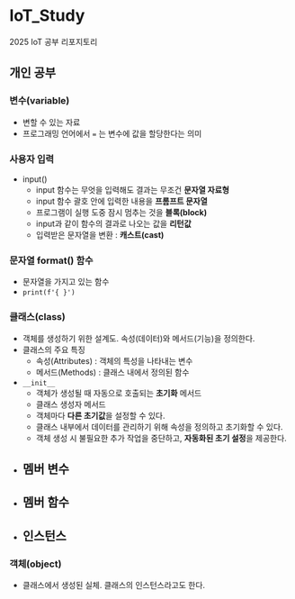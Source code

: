 # IoT_Study
2025 IoT 공부 리포지토리

## 개인 공부

### 변수(variable)
- 변할 수 있는 자료
- 프로그래밍 언어에서 `=` 는 변수에 값을 할당한다는 의미

### 사용자 입력
- input()
    - input 함수는 무엇을 입력해도 결과는 무조건 **문자열 자료형**
    - input 함수 괄호 안에 입력한 내용을 **프롬프트 문자열** 
    - 프로그램이 실행 도중 잠시 멈추는 것을 **블록(block)**
    - input과 같이 함수의 결과로 나오는 값을 **리턴값**
    - 입력받은 문자열을 변환 : **캐스트(cast)**

### 문자열 format() 함수
- 문자열을 가지고 있는 함수
-  `print(f'{ }')`

### 클래스(class)
- 객체를 생성하기 위한 설계도. 속성(데이터)와 메서드(기능)을 정의한다.
- 클래스의 주요 특징
    - 속성(Attributes) : 객체의 특성을 나타내는 변수
    - 메서드(Methods) : 클래스 내에서 정의된 함수
- `__init__`
    - 객체가 생성될 때 자동으로 호출되는 **초기화** 메서드
    - 클래스 생성자 메서드
    - 객체마다 **다른 초기값**을 설정할 수 있다.
    - 클래스 내부에서 데이터를 관리하기 위해 속성을 정의하고 초기화할 수 있다.
    - 객체 생성 시 불필요한 추가 작업을 중단하고, **자동화된 초기 설정**을 제공한다.
- 멤버 변수
    - 
- 멤버 함수
    - 
- 인스턴스
    - 

### 객체(object)
- 클래스에서 생성된 실체. 클래스의 인스턴스라고도 한다.